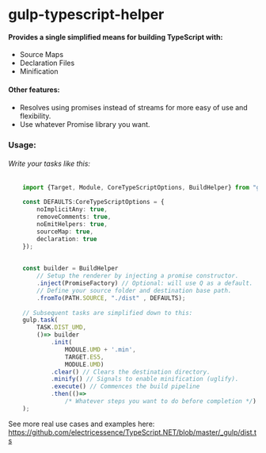 gulp-typescript-helper
========================

#### Provides a single simplified means for building TypeScript with:
* Source Maps
* Declaration Files
* Minification

#### Other features:
* Resolves using promises instead of streams for more easy of use and flexibility.
* Use whatever Promise library you want. 

### Usage:

###### Write your tasks like this:
```ts
	import {Target, Module, CoreTypeScriptOptions, BuildHelper} from "gulp-typescript-helper";
		
	const DEFAULTS:CoreTypeScriptOptions = {
	    noImplicitAny: true,
	    removeComments: true,
	    noEmitHelpers: true,
	    sourceMap: true,
	    declaration: true
	});
	
	
	const builder = BuildHelper
	    // Setup the renderer by injecting a promise constructor.
	    .inject(PromiseFactory) // Optional: will use Q as a default.
	    // Define your source folder and destination base path.
	    .fromTo(PATH.SOURCE, "./dist" , DEFAULTS);
	
	// Subsequent tasks are simplified down to this:
	gulp.task(
	    TASK.DIST_UMD,
	    ()=> builder
	        .init(
	            MODULE.UMD + '.min',
	            TARGET.ES5,
	            MODULE.UMD)
	        .clear() // Clears the destination directory.
	        .minify() // Signals to enable minification (uglify).
	        .execute() // Commences the build pipeline
	        .then(()=>
	            /* Whatever steps you want to do before completion */) //
	);
```

See more real use cases and examples here:
https://github.com/electricessence/TypeScript.NET/blob/master/_gulp/dist.ts
